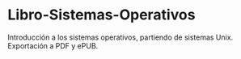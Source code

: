 # Libro-Sistemas-Operativos
Introducción a los sistemas operativos, partiendo de sistemas Unix. Exportación a PDF y ePUB.
